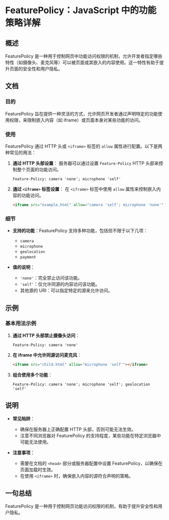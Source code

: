 <!--
Meta Description: # FeaturePolicy：JavaScript 中的功能策略详解 ## 概述 FeaturePolicy 是一种用于控制网页中功能访问权限的机制，允许开发者指定哪些特性（如摄像头、麦克风等）可以被页面或其嵌入的内容使用。这一特性有助于提升页面的安全性和用户隐私。 ## 文档 ### 目的 Fe...
Meta Keywords: iframe, featurepolicy, http, self, camera
-->

# FeaturePolicy：JavaScript 中的功能策略详解

## 概述
FeaturePolicy 是一种用于控制网页中功能访问权限的机制，允许开发者指定哪些特性（如摄像头、麦克风等）可以被页面或其嵌入的内容使用。这一特性有助于提升页面的安全性和用户隐私。

## 文档
### 目的
FeaturePolicy 旨在提供一种灵活的方式，允许网页开发者通过声明特定的功能使用权限，来限制嵌入内容（如 iframe）或页面本身对某些功能的访问。

### 使用
FeaturePolicy 通过 HTTP 头或 `<iframe>` 标签的 `allow` 属性进行配置。以下是两种常见的用法：

1. **通过 HTTP 头部设置**：
   服务器可以通过设置 `Feature-Policy` HTTP 头部来控制整个页面的功能访问。

   ```http
   Feature-Policy: camera 'none'; microphone 'self'
   ```

2. **通过 `<iframe>` 标签设置**：
   在 `<iframe>` 标签中使用 `allow` 属性来控制嵌入内容的功能访问。

   ```html
   <iframe src="example.html" allow="camera 'self'; microphone 'none'"></iframe>
   ```

### 细节
- **支持的功能**：FeaturePolicy 支持多种功能，包括但不限于以下几项：
  - `camera`
  - `microphone`
  - `geolocation`
  - `payment`
  
- **值的说明**：
  - `'none'`：完全禁止访问该功能。
  - `'self'`：仅允许同源的内容访问该功能。
  - 其他源的 URI：可以指定特定的源来允许访问。

## 示例
### 基本用法示例
1. **通过 HTTP 头部禁止摄像头访问**：

   ```http
   Feature-Policy: camera 'none'
   ```

2. **在 iframe 中允许同源访问麦克风**：

   ```html
   <iframe src="child.html" allow="microphone 'self'"></iframe>
   ```

3. **组合使用多个功能**：

   ```http
   Feature-Policy: camera 'none'; microphone 'self'; geolocation 'self'
   ```

## 说明
- **常见陷阱**：
  - 确保在服务器上正确配置 HTTP 头部，否则可能无法生效。
  - 注意不同浏览器对 FeaturePolicy 的支持程度，某些功能在特定浏览器中可能无法使用。

- **注意事项**：
  - 需要在文档的 `<head>` 部分或服务器配置中设置 FeaturePolicy，以确保在页面加载时生效。
  - 在使用 `<iframe>` 时，确保嵌入内容的源符合声明的策略。

## 一句总结
FeaturePolicy 是一种用于控制网页功能访问权限的机制，有助于提升安全性和用户隐私。